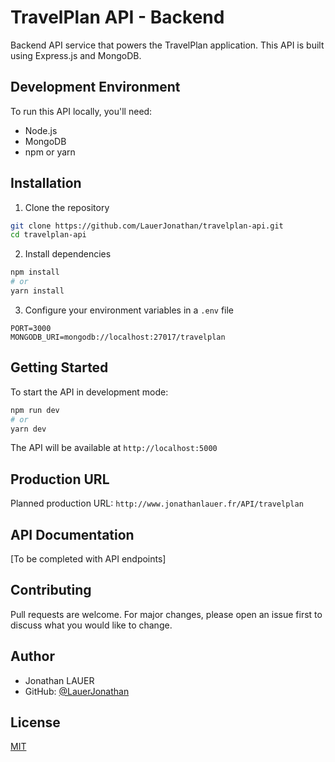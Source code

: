# TravelPlan API - Backend

Backend API service that powers the TravelPlan application. This API is built using Express.js and MongoDB.

## Development Environment

To run this API locally, you'll need:

- Node.js
- MongoDB
- npm or yarn

## Installation

1. Clone the repository

```bash
git clone https://github.com/LauerJonathan/travelplan-api.git
cd travelplan-api
```

2. Install dependencies

```bash
npm install
# or
yarn install
```

3. Configure your environment variables in a `.env` file

```env
PORT=3000
MONGODB_URI=mongodb://localhost:27017/travelplan
```

## Getting Started

To start the API in development mode:

```bash
npm run dev
# or
yarn dev
```

The API will be available at `http://localhost:5000`

## Production URL

Planned production URL: `http://www.jonathanlauer.fr/API/travelplan`

## API Documentation

[To be completed with API endpoints]

## Contributing

Pull requests are welcome. For major changes, please open an issue first to discuss what you would like to change.

## Author

- Jonathan LAUER
- GitHub: [@LauerJonathan](https://github.com/LauerJonathan)

## License

[MIT](https://choosealicense.com/licenses/mit/)
